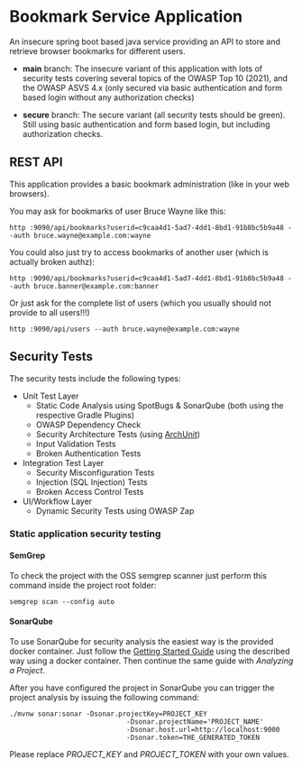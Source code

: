 # Bookmark Service Application

An insecure spring boot based java service providing an API to store and retrieve browser bookmarks for different users.

* __main__ branch: The insecure variant of this application with lots of security tests covering several topics of the OWASP Top 10 (2021), and the OWASP ASVS 4.x (only secured via basic authentication and form based login without any authorization checks)

* __secure__ branch: The secure variant (all security tests should be green). Still using basic authentication and form based login, but including authorization checks.

## REST API

This application provides a basic bookmark administration (like in your web browsers).

You may ask for bookmarks of user Bruce Wayne like this:

```
http :9090/api/bookmarks?userid=c9caa4d1-5ad7-4dd1-8bd1-91b8bc5b9a48 --auth bruce.wayne@example.com:wayne
```

You could also just try to access bookmarks of another user (which is actually broken authz):

```
http :9090/api/bookmarks?userid=c9caa4d1-5ad7-4dd1-8bd1-91b8bc5b9a48 --auth bruce.banner@example.com:banner
```

Or just ask for the complete list of users (which you usually should not provide to all users!!!)

```
http :9090/api/users --auth bruce.wayne@example.com:wayne
```

## Security Tests

The security tests include the following types:

* Unit Test Layer
  * Static Code Analysis using SpotBugs & SonarQube (both using the respective Gradle Plugins)
  * OWASP Dependency Check
  * Security Architecture Tests (using [ArchUnit](https://www.archunit.org/))
  * Input Validation Tests
  * Broken Authentication Tests
* Integration Test Layer    
  * Security Misconfiguration Tests
  * Injection (SQL Injection) Tests
  * Broken Access Control Tests
* UI/Workflow Layer
  * Dynamic Security Tests using OWASP Zap

### Static application security testing

#### SemGrep

To check the project with the OSS semgrep scanner just perform this command inside the project root folder:

```shell
semgrep scan --config auto
```
  
#### SonarQube

To use SonarQube for security analysis the easiest way is the provided docker container.
Just follow the [Getting Started Guide](https://docs.sonarqube.org/latest/setup/get-started-2-minutes/) using the described way using a docker container. Then continue the same guide with _Analyzing a Project_.

After you have configured the project in SonarQube you can trigger the project analysis by issuing the following command:

```
./mvnw sonar:sonar -Dsonar.projectKey=PROJECT_KEY 
                             -Dsonar.projectName='PROJECT_NAME' 
                             -Dsonar.host.url=http://localhost:9000 
                             -Dsonar.token=THE_GENERATED_TOKEN  
```

Please replace _PROJECT_KEY_ and _PROJECT_TOKEN_ with your own values.

